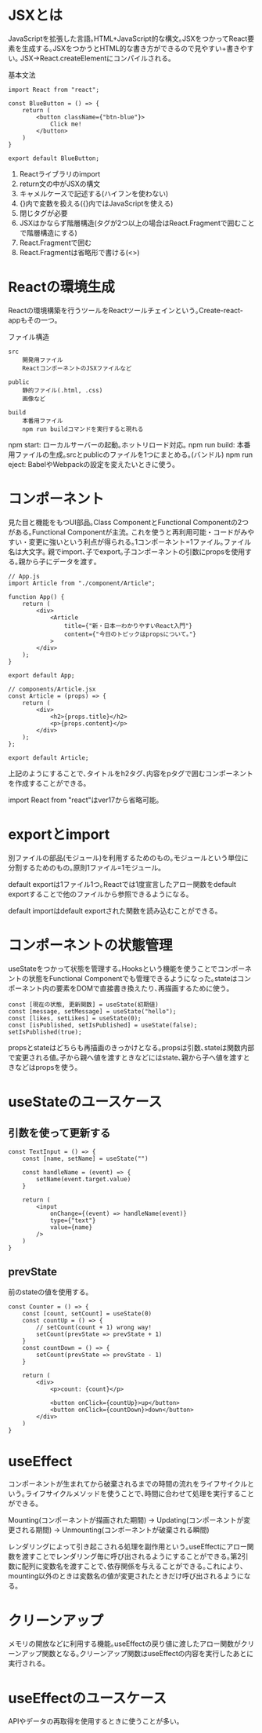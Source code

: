 # JSXとは

JavaScriptを拡張した言語｡HTML+JavaScript的な構文｡JSXをつかってReact要素を生成する｡JSXをつかうとHTML的な書き方ができるので見やすい+書きやすい｡
JSX->React.createElementにコンパイルされる｡

基本文法
```
import React from "react";

const BlueButton = () => {
    return (
        <button className={"btn-blue"}>
            Click me!
        </button>
    )
}

export default BlueButton;
```

1. Reactライブラリのimport
2. return文の中がJSXの構文
3. キャメルケースで記述する(ハイフンを使わない)
4. {}内で変数を扱える({}内ではJavaScriptを使える)
5. 閉じタグが必要
6. JSXはかならず階層構造(タグが2つ以上の場合はReact.Fragmentで囲むことで階層構造にする)
7. React.Fragmentで囲む
8. React.Fragmentは省略形で書ける(<>)

# Reactの環境生成

Reactの環境構築を行うツールをReactツールチェインという｡Create-react-appもその一つ｡

ファイル構造
```
src
    開発用ファイル
    ReactコンポーネントのJSXファイルなど

public
    静的ファイル(.html, .css)
    画像など

build
    本番用ファイル
    npm run buildコマンドを実行すると現れる
```

npm start: ローカルサーバーの起動｡ホットリロード対応｡
npm run build: 本番用ファイルの生成｡srcとpublicのファイルを1つにまとめる｡(バンドル)
npm run eject: BabelやWebpackの設定を変えたいときに使う｡

# コンポーネント

見た目と機能をもつUI部品｡Class ComponentとFunctional Componentの2つがある｡Functional Componentが主流｡
これを使うと再利用可能・コードがみやすい・変更に強いという利点が得られる｡1コンポーネント=1ファイル｡ファイル名は大文字｡
親でimport､子でexport｡子コンポーネントの引数にpropsを使用する｡親から子にデータを渡す｡

```
// App.js
import Article from "./component/Article";

function App() {
    return (
        <div>
            <Article
                title={"新・日本一わかりやすいReact入門"}
                content={"今日のトピックはpropsについて｡"}
            >
        </div>
    );
}

export default App;
```

```
// components/Article.jsx
const Article = (props) => {
    return (
        <div>
            <h2>{props.title}</h2>
            <p>{props.content}</p>
        </div>
    );
};

export default Article;
```

上記のようにすることで､タイトルをh2タグ､内容をpタグで囲むコンポーネントを作成することができる｡

import React from "react"はver17から省略可能｡

# exportとimport

別ファイルの部品(モジュール)を利用するためのもの｡モジュールという単位に分割するためのもの｡原則1ファイル=1モジュール｡

default exportは1ファイル1つ｡Reactでは1度宣言したアロー関数をdefault exportすることで他のファイルから参照できるようになる｡

default importはdefault exportされた関数を読み込むことができる｡

# コンポーネントの状態管理

useStateをつかって状態を管理する｡Hooksという機能を使うことでコンポーネントの状態をFunctional Componentでも管理できるようになった｡stateはコンポーネント内の要素をDOMで直接書き換えたり､再描画するために使う｡

```
const [現在の状態, 更新関数] = useState(初期値)
const [message, setMessage] = useState("hello");
const [likes, setLikes] = useState(0);
const [isPublished, setIsPublished] = useState(false);
setIsPublished(true);
```

propsとstateはどちらも再描画のきっかけとなる｡propsは引数､stateは関数内部で変更される値｡子から親へ値を渡すときなどにはstate､親から子へ値を渡すときなどはpropsを使う｡

# useStateのユースケース

## 引数を使って更新する

```
const TextInput = () => {
    const [name, setName] = useState("")

    const handleName = (event) => {
        setName(event.target.value)
    }

    return (
        <input
            onChange={(event) => handleName(event)}
            type={"text"}
            value={name}
        />
    )
}
```

## prevState

前のstateの値を使用する｡
```
const Counter = () => {
    const [count, setCount] = useState(0)
    const countUp = () => {
        // setCount(count + 1) wrong way!
        setCount(prevState => prevState + 1)
    }
    const countDown = () => {
        setCount(prevState => prevState - 1)
    }

    return (
        <div>
            <p>count: {count}</p>

            <button onClick={countUp}>up</button>
            <button onClick={countDown}>down</button>
        </div>
    )
}
```

# useEffect

コンポーネントが生まれてから破棄されるまでの時間の流れをライフサイクルという｡ライフサイクルメソッドを使うことで､時間に合わせて処理を実行することができる｡

Mounting(コンポーネントが描画された期間) -> Updating(コンポーネントが変更される期間) -> Unmounting(コンポーネントが破棄される瞬間)

レンダリングによって引き起こされる処理を副作用という｡useEffectにアロー関数を渡すことでレンダリング毎に呼び出されるようにすることができる｡第2引数に配列に変数名を渡すことで､依存関係を与えることができる｡これにより､mounting以外のときは変数名の値が変更されたときだけ呼び出されるようになる｡

# クリーンアップ

メモリの開放などに利用する機能｡useEffectの戻り値に渡したアロー関数がクリーンアップ関数となる｡クリーンアップ関数はuseEffectの内容を実行したあとに実行される｡

# useEffectのユースケース

APIやデータの再取得を使用するときに使うことが多い｡